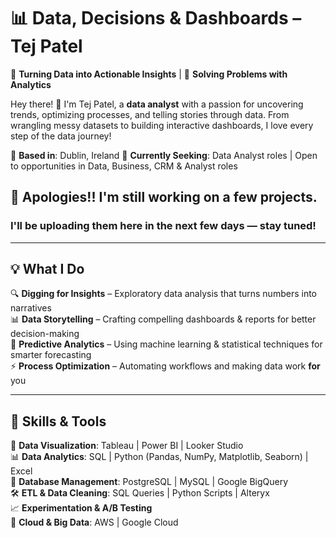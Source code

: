 # 📊 Data, Decisions & Dashboards – Tej Patel

🚀 **Turning Data into Actionable Insights** | 🎯 **Solving Problems with Analytics**  

Hey there! 👋 I'm Tej Patel, a **data analyst** with a passion for uncovering trends, optimizing processes, and telling stories through data. From wrangling messy datasets to building interactive dashboards, I love every step of the data journey!  

📍 **Based in**: Dublin, Ireland 
💼 **Currently Seeking**: Data Analyst roles | Open to opportunities in Data, Business, CRM & Analyst roles

## 🚧 Apologies!! I'm still working on a few projects.  
### I'll be uploading them here in the next few days — stay tuned!

---

## 💡 What I Do  
🔍 **Digging for Insights** – Exploratory data analysis that turns numbers into narratives  
📊 **Data Storytelling** – Crafting compelling dashboards & reports for better decision-making  
🧠 **Predictive Analytics** – Using machine learning & statistical techniques for smarter forecasting  
⚡ **Process Optimization** – Automating workflows and making data work **for** you  

---

## 🔧 Skills & Tools  
🚀 **Data Visualization**: Tableau | Power BI | Looker Studio  
📊 **Data Analytics**: SQL | Python (Pandas, NumPy, Matplotlib, Seaborn) | Excel  
📂 **Database Management**: PostgreSQL | MySQL | Google BigQuery  
🛠 **ETL & Data Cleaning**: SQL Queries | Python Scripts | Alteryx  
📈 **Experimentation & A/B Testing**  
📡 **Cloud & Big Data**: AWS | Google Cloud  
